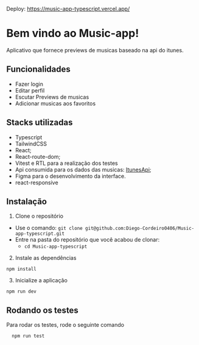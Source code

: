 
Deploy: https://music-app-typescript.vercel.app/


# Bem vindo ao Music-app!

Aplicativo que fornece previews de musicas baseado na api do itunes.


## Funcionalidades

- Fazer login
- Editar perfil
- Escutar Previews de musicas
- Adicionar musicas aos favoritos


## Stacks utilizadas

- Typescript
- TailwindCSS
- React;
- React-route-dom;
- Vitest e RTL para a realização dos testes
- Api consumida para os dados das musicas: [ItunesApi](https://developer.apple.com/library/archive/documentation/AudioVideo/Conceptual/iTuneSearchAPI/index.html#//apple_ref/doc/uid/TP40017632-CH3-SW1);
- Figma para o desenvolvimento da interface.
- react-responsive


## Instalação

1. Clone o repositório

  - Use o comando: `git clone git@github.com:Diego-Cordeiro0406/Music-app-typescript.git`
  - Entre na pasta do repositório que você acabou de clonar:
    - `cd Music-app-typescript`

  2. Instale as dependências

    npm install

  3. Inicialize a aplicação
  
    npm run dev
    
## Rodando os testes

Para rodar os testes, rode o seguinte comando

```bash
  npm run test
```

